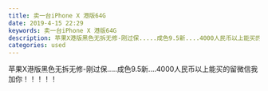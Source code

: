 ```yaml
---
title: 卖一台iPhone X 港版64G
date: 2019-4-15 22:29
keywords: 卖一台iPhone X 港版64G
description: 苹果X港版黑色无拆无修-刚过保.....成色9.5新....4000人民币以上能买的留微信我加你！！！！！
categories: used
---
```

<td class="t_f" id="postmessage_3510125">

苹果X港版黑色无拆无修-刚过保.....成色9.5新....4000人民币以上能买的留微信我加你！！！！！<br/>
</td>
